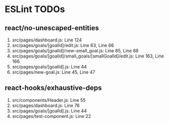 # ESLint TODOs

## react/no-unescaped-entities

1. src/pages/dashboard.js: Line 124
2. src/pages/goals/[goalId]/edit.js: Line 63, Line 66
3. src/pages/goals/[goalId]/new-small_goal.js: Line 85, Line 88
4. src/pages/goals/[goalId]/small_goals/[smallGoalId]/edit.js: Line 163, Line 166
5. src/pages/goals/[goalId].js: Line 44
6. src/pages/new-goal.js: Line 45, Line 47

## react-hooks/exhaustive-deps

1. src/components/Header.js: Line 55
2. src/pages/dashboard.js: Line 76
3. src/pages/goals/[goalId].js: Line 44
4. src/pages/test-component.js: Line 22
